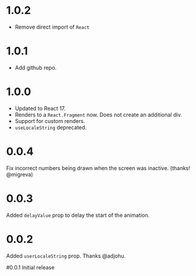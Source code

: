 # 1.0.2

- Remove direct import of `React`

# 1.0.1

- Add github repo.

# 1.0.0

- Updated to React 17.
- Renders to a `React.Fragment` now. Does not create an additional div.
- Support for custom renders.
- `useLocaleString` deprecated.

# 0.0.4

Fix incorrect numbers being drawn when the screen was inactive. (thanks! @migreva)

# 0.0.3

Added `delayValue` prop to delay the start of the animation.

# 0.0.2

Added `userLocaleString` prop. Thanks @adjohu.

#0.0.1 Initial release

